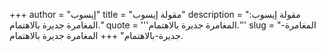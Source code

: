 +++
author = "إيسوب"
title = "مقولة إيسوب"
description = "مقولة إيسوب: المغامرة جديرة بالاهتمام."
quote = '''المغامرة جديرة بالاهتمام.'''
slug = "المغامرة-جديرة-بالاهتمام"
+++
المغامرة جديرة بالاهتمام.
